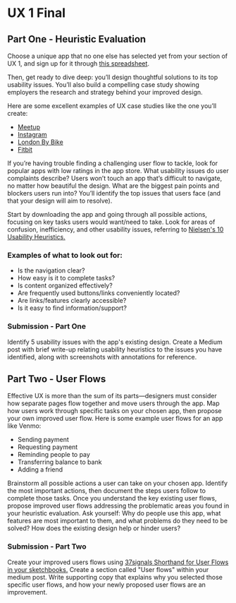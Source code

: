 # UX 1 Final 
## Part One - Heuristic Evaluation
Choose a unique app that no one else has selected yet from your section of UX 1, and sign up for it through [this spreadsheet](https://docs.google.com/spreadsheets/d/1ro0M7ucmMkKDUlOn_015SXwmw00CK6N2K1V_zLxJMO4/edit?usp=sharing).

Then, get ready to dive deep: you’ll design thoughtful solutions to its top usability issues. You’ll also build a compelling case study showing employers the research and strategy behind your improved design.

Here are some excellent examples of UX case studies like the one you’ll create:
* [Meetup](https://uxdesign.cc/meetup-a-usability-case-study-e909c33f1e3e)
* [Instagram](https://medium.freecodecamp.org/i-wanted-to-see-how-far-i-could-push-myself-creatively-so-i-redesigned-instagram-1ff99f28fa8b)
* [London By Bike](http://simonpan.com/work/bikes-case-study/)
* [Fitbit](https://uxdesign.cc/fitbit-a-usability-case-study-b23e4c539c3c)

If you’re having trouble finding a challenging user flow to tackle, look for popular apps with low ratings in the app store. What usability issues do user complaints describe? Users won’t touch an app that’s difficult to navigate, no matter how beautiful the design. What are the biggest pain points and blockers users run into? You’ll identify the top issues that users face (and that your design will aim to resolve).

Start by downloading the app and going through all possible actions, focusing on key tasks users would want/need to take. Look for areas of confusion, inefficiency, and other usability issues, referring to [Nielsen's 10 Usability Heuristics.](https://www.nngroup.com/articles/ten-usability-heuristics/)

### Examples of what to look out for:
* Is the navigation clear?
* How easy is it to complete tasks?
* Is content organized effectively?
* Are frequently used buttons/links conveniently located?
* Are links/features clearly accessible?
* Is it easy to find information/support?

### Submission - Part One
Identify 5 usability issues with the app's existing design. Create a Medium post with brief write-up relating usability heuristics to the issues you have identified, along with screenshots with annotations for reference.


## Part Two - User Flows
Effective UX is more than the sum of its parts—designers must consider how separate pages flow together and move users through the app. Map how users work through specific tasks on your chosen app, then propose your own improved user flow.
Here is some example user flows for an app like Venmo:

* Sending payment
* Requesting payment
* Reminding people to pay
* Transferring balance to bank
* Adding a friend

Brainstorm all possible actions a user can take on your chosen app. Identify the most important actions, then document the steps users follow to complete those tasks. Once you understand the key existing user flows, propose improved user flows addressing the problematic areas you found in your heuristic evaluation. Ask yourself: Why do people use this app, what features are most important to them, and what problems do they need to be solved? How does the existing design help or hinder users?

### Submission - Part Two
Create your improved users flows using [37signals Shorthand for User Flows in your sketchbooks.](https://signalvnoise.com/posts/1926-a-shorthand-for-designing-ui-flows) Create a section called "User flows" within your medium post. Write supporting copy that explains why you selected those specific user flows, and how your newly proposed user flows are an improvement.

